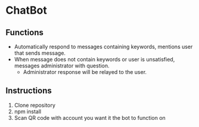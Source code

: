 # ChatBot

## Functions

* Automatically respond to messages containing keywords, mentions user that sends message.
* When message does not contain keywords or user is unsatisfied, messages administrator with question.
  * Administrator response will be relayed to the user.

## Instructions

1. Clone repository
2. npm install
3. Scan QR code with account you want it the bot to function on
  